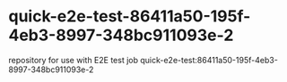 # quick-e2e-test-86411a50-195f-4eb3-8997-348bc911093e-2
repository for use with E2E test job quick-e2e-test:86411a50-195f-4eb3-8997-348bc911093e-2
